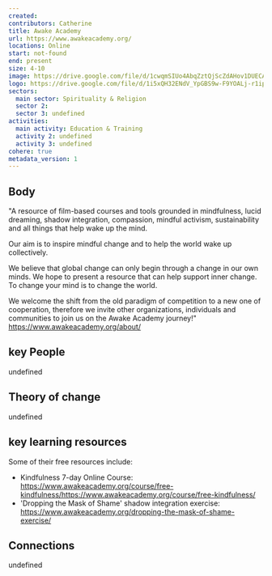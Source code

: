```yaml
---
created:
contributors: Catherine
title: Awake Academy
url: https://www.awakeacademy.org/
locations: Online
start: not-found
end: present
size: 4-10
image: https://drive.google.com/file/d/1cwqmSIUo4AbqZztQjScZdAHov1DUECAq/view?usp=drive_link
logo: https://drive.google.com/file/d/1i5xQH32ENdV_YpGBS9w-F9YOALj-r1ip/view?usp=drive_link
sectors:
  main sector: Spirituality & Religion
  sector 2: 
  sector 3: undefined
activities: 
  main activity: Education & Training
  activity 2: undefined
  activity 3: undefined
cohere: true
metadata_version: 1
---
```



## Body

"A resource of film-based courses and tools grounded in mindfulness, lucid dreaming, shadow integration, compassion, mindful activism, sustainability and all things that help wake up the mind.

Our aim is to inspire mindful change and to help the world wake up collectively.

We believe that global change can only begin through a change in our own minds. We hope to present a resource that can help support inner change. To change your mind is to change the world.

We welcome the shift from the old paradigm of competition to a new one of cooperation, therefore we invite other organizations, individuals and communities to join us on the Awake Academy journey!"
https://www.awakeacademy.org/about/ 

## key People

undefined

## Theory of change

undefined

## key learning resources

Some of their free resources include: 
- Kindfulness 7-day Online Course: https://www.awakeacademy.org/course/free-kindfulness/https://www.awakeacademy.org/course/free-kindfulness/ 
- 'Dropping the Mask of Shame' shadow integration exercise: https://www.awakeacademy.org/dropping-the-mask-of-shame-exercise/ 

## Connections

undefined

